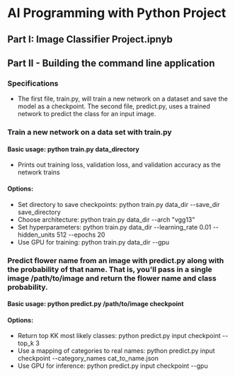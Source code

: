 # AI Programming with Python Project

## Part I: Image Classifier Project.ipnyb

## Part II - Building the command line application

### Specifications
- The first file, train.py, will train a new network on a dataset and save the model as a checkpoint. The second file, predict.py, uses a trained network to predict the class for an input image.

### Train a new network on a data set with train.py

#### Basic usage: python train.py data_directory
- Prints out training loss, validation loss, and validation accuracy as the network trains

#### Options:
- Set directory to save checkpoints: python train.py data_dir --save_dir save_directory
- Choose architecture: python train.py data_dir --arch "vgg13"
- Set hyperparameters: python train.py data_dir --learning_rate 0.01 --hidden_units 512 --epochs 20
- Use GPU for training: python train.py data_dir --gpu

### Predict flower name from an image with predict.py along with the probability of that name. That is, you'll pass in a single image /path/to/image and return the flower name and class probability.

#### Basic usage: python predict.py /path/to/image checkpoint
#### Options:
- Return top KK most likely classes: python predict.py input checkpoint --top_k 3
- Use a mapping of categories to real names: python predict.py input checkpoint --category_names cat_to_name.json
- Use GPU for inference: python predict.py input checkpoint --gpu


